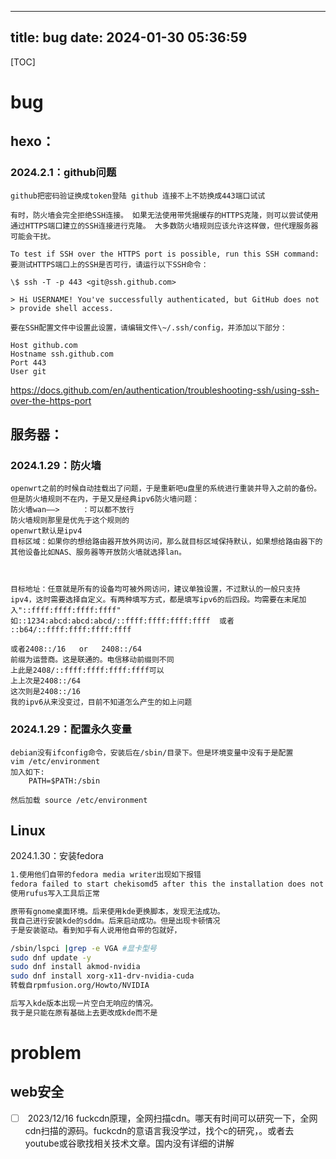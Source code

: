 ***

title: bug
date: 2024-01-30 05:36:59
-------------------------

\[TOC]

# bug

## hexo：

### 2024.2.1：github问题

```
github把密码验证换成token登陆 github 连接不上不妨换成443端口试试

有时，防火墙会完全拒绝SSH连接。 如果无法使用带凭据缓存的HTTPS克隆，则可以尝试使用通过HTTPS端口建立的SSH连接进行克隆。 大多数防火墙规则应该允许这样做，但代理服务器可能会干扰。

To test if SSH over the HTTPS port is possible, run this SSH command:
要测试HTTPS端口上的SSH是否可行，请运行以下SSH命令：

\$ ssh -T -p 443 <git@ssh.github.com>

> Hi USERNAME! You've successfully authenticated, but GitHub does not
> provide shell access.

要在SSH配置文件中设置此设置，请编辑文件\~/.ssh/config，并添加以下部分：

Host github.com
Hostname ssh.github.com
Port 443
User git

```



<https://docs.github.com/en/authentication/troubleshooting-ssh/using-ssh-over-the-https-port>

## 服务器：

### 2024.1.29：防火墙

    openwrt之前的时候自动挂载出了问题，于是重新吧u盘里的系统进行重装并导入之前的备份。
    但是防火墙规则不在内，于是又是经典ipv6防火墙问题：
    防火墙wan——>     ：可以都不放行
    防火墙规则那里是优先于这个规则的
    openwrt默认是ipv4
    目标区域：如果你的想给路由器开放外网访问，那么就目标区域保持默认，如果想给路由器下的其他设备比如NAS、服务器等开放防火墙就选择lan。



    目标地址：任意就是所有的设备均可被外网访问，建议单独设置，不过默认的一般只支持ipv4，这时需要选择自定义。有两种填写方式，都是填写ipv6的后四段。均需要在末尾加入"::ffff:ffff:ffff:ffff"  如::1234:abcd:abcd:abcd/::ffff:ffff:ffff:ffff  或者  ::b64/::ffff:ffff:ffff:ffff

    或者2408::/16   or   2408::/64
    前缀为运营商。这是联通的。电信移动前缀则不同
    上此是2408/::ffff:ffff:ffff:ffff可以
    上上次是2408::/64
    这次则是2408::/16
    我的ipv6从来没变过，目前不知道怎么产生的如上问题

### 2024.1.29：配置永久变量

    debian没有ifconfig命令，安装后在/sbin/目录下。但是环境变量中没有于是配置
    vim /etc/environment
    加入如下:
    	PATH=$PATH:/sbin

    然后加载 source /etc/environment

## Linux

2024.1.30：安装fedora

```bash
1.使用他们自带的fedora media writer出现如下报错
fedora failed to start chekisomd5 after this the installation does not go any further and ihave to reset报错
使用rufus写入工具后正常

原带有gnome桌面环境。后来使用kde更换脚本，发现无法成功。
我自己进行安装kde的sddm。后来启动成功。但是出现卡顿情况
于是安装驱动。看到知乎有人说用他自带的包就好，

/sbin/lspci |grep -e VGA #显卡型号
sudo dnf update -y
sudo dnf install akmod-nvidia
sudo dnf install xorg-x11-drv-nvidia-cuda
转载自rpmfusion.org/Howto/NVIDIA

后写入kde版本出现一片空白无响应的情况。
我于是只能在原有基础上去更改成kde而不是
```

# problem

## web安全

*   [ ] &#x20;2023/12/16       fuckcdn原理，全网扫描cdn。哪天有时间可以研究一下，全网cdn扫描的源码。fuckcdn的意语言我没学过，找个c的研究，。或者去youtube或谷歌找相关技术文章。国内没有详细的讲解

